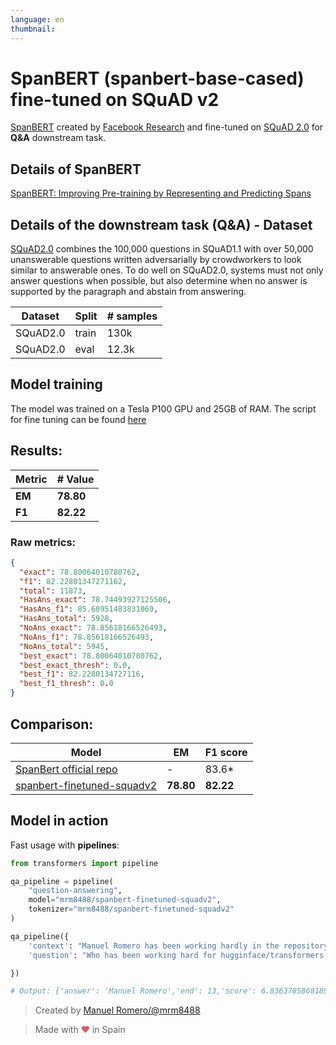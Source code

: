 ```yaml
---
language: en
thumbnail:
---
```


# SpanBERT (spanbert-base-cased) fine-tuned on SQuAD v2

[SpanBERT](https://github.com/facebookresearch/SpanBERT) created by [Facebook Research](https://github.com/facebookresearch) and fine-tuned on [SQuAD 2.0](https://rajpurkar.github.io/SQuAD-explorer/) for **Q&A** downstream task.

## Details of SpanBERT

[SpanBERT: Improving Pre-training by Representing and Predicting Spans](https://arxiv.org/abs/1907.10529)

## Details of the downstream task (Q&A) - Dataset

[SQuAD2.0](https://rajpurkar.github.io/SQuAD-explorer/) combines the 100,000 questions in SQuAD1.1 with over 50,000 unanswerable questions written adversarially by crowdworkers to look similar to answerable ones. To do well on SQuAD2.0, systems must not only answer questions when possible, but also determine when no answer is supported by the paragraph and abstain from answering.

| Dataset  | Split | # samples |
| -------- | ----- | --------- |
| SQuAD2.0 | train | 130k      |
| SQuAD2.0 | eval  | 12.3k     |

## Model training

The model was trained on a Tesla P100 GPU and 25GB of RAM.
The script for fine tuning can be found [here](https://github.com/huggingface/transformers/blob/master/examples/question-answering/run_squad.py)

## Results:

| Metric | # Value   |
| ------ | --------- |
| **EM** | **78.80** |
| **F1** | **82.22** |

### Raw metrics:

```json
{
  "exact": 78.80064010780762,
  "f1": 82.22801347271162,
  "total": 11873,
  "HasAns_exact": 78.74493927125506,
  "HasAns_f1": 85.60951483831069,
  "HasAns_total": 5928,
  "NoAns_exact": 78.85618166526493,
  "NoAns_f1": 78.85618166526493,
  "NoAns_total": 5945,
  "best_exact": 78.80064010780762,
  "best_exact_thresh": 0.0,
  "best_f1": 82.2280134727116,
  "best_f1_thresh": 0.0
}
```

## Comparison:

| Model                                                                                     | EM        | F1 score  |
| ----------------------------------------------------------------------------------------- | --------- | --------- |
| [SpanBert official repo](https://github.com/facebookresearch/SpanBERT#pre-trained-models) | -         | 83.6\*    |
| [spanbert-finetuned-squadv2](https://huggingface.co/mrm8488/spanbert-finetuned-squadv2)   | **78.80** | **82.22** |

## Model in action

Fast usage with **pipelines**:

```python
from transformers import pipeline

qa_pipeline = pipeline(
    "question-answering",
    model="mrm8488/spanbert-finetuned-squadv2",
    tokenizer="mrm8488/spanbert-finetuned-squadv2"
)

qa_pipeline({
    'context': "Manuel Romero has been working hardly in the repository hugginface/transformers lately",
    'question': "Who has been working hard for hugginface/transformers lately?"

})

# Output: {'answer': 'Manuel Romero','end': 13,'score': 6.836378586818937e-09, 'start': 0}
```

> Created by [Manuel Romero/@mrm8488](https://twitter.com/mrm8488)

> Made with <span style="color: #e25555;">&hearts;</span> in Spain
